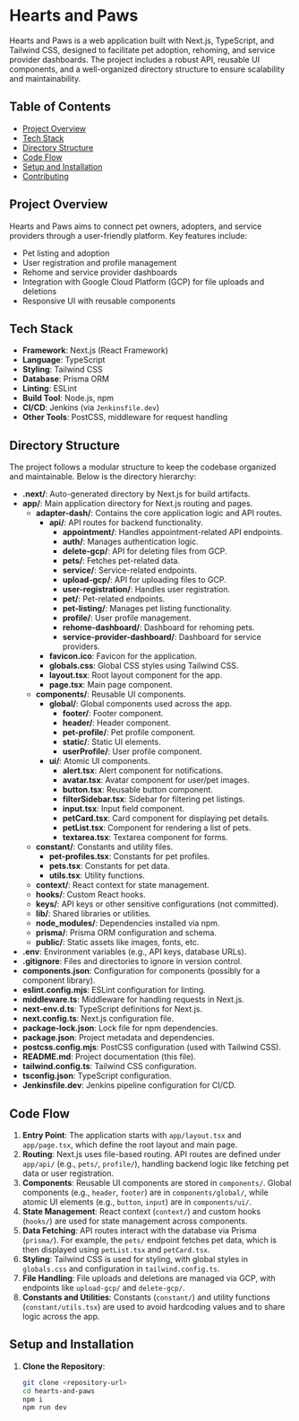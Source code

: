 # Hearts and Paws

Hearts and Paws is a web application built with Next.js, TypeScript, and Tailwind CSS, designed to facilitate pet adoption, rehoming, and service provider dashboards. The project includes a robust API, reusable UI components, and a well-organized directory structure to ensure scalability and maintainability.

## Table of Contents
- [Project Overview](#project-overview)
- [Tech Stack](#tech-stack)
- [Directory Structure](#directory-structure)
- [Code Flow](#code-flow)
- [Setup and Installation](#setup-and-installation)
- [Contributing](#contributing)

## Project Overview
Hearts and Paws aims to connect pet owners, adopters, and service providers through a user-friendly platform. Key features include:
- Pet listing and adoption
- User registration and profile management
- Rehome and service provider dashboards
- Integration with Google Cloud Platform (GCP) for file uploads and deletions
- Responsive UI with reusable components

## Tech Stack
- **Framework**: Next.js (React Framework)
- **Language**: TypeScript
- **Styling**: Tailwind CSS
- **Database**: Prisma ORM
- **Linting**: ESLint
- **Build Tool**: Node.js, npm
- **CI/CD**: Jenkins (via `Jenkinsfile.dev`)
- **Other Tools**: PostCSS, middleware for request handling

## Directory Structure
The project follows a modular structure to keep the codebase organized and maintainable. Below is the directory hierarchy:

- **.next/**: Auto-generated directory by Next.js for build artifacts.
- **app/**: Main application directory for Next.js routing and pages.
  - **adapter-dash/**: Contains the core application logic and API routes.
    - **api/**: API routes for backend functionality.
      - **appointment/**: Handles appointment-related API endpoints.
      - **auth/**: Manages authentication logic.
      - **delete-gcp/**: API for deleting files from GCP.
      - **pets/**: Fetches pet-related data.
      - **service/**: Service-related endpoints.
      - **upload-gcp/**: API for uploading files to GCP.
      - **user-registration/**: Handles user registration.
      - **pet/**: Pet-related endpoints.
      - **pet-listing/**: Manages pet listing functionality.
      - **profile/**: User profile management.
      - **rehome-dashboard/**: Dashboard for rehoming pets.
      - **service-provider-dashboard/**: Dashboard for service providers.
    - **favicon.ico**: Favicon for the application.
    - **globals.css**: Global CSS styles using Tailwind CSS.
    - **layout.tsx**: Root layout component for the app.
    - **page.tsx**: Main page component.
  - **components/**: Reusable UI components.
    - **global/**: Global components used across the app.
      - **footer/**: Footer component.
      - **header/**: Header component.
      - **pet-profile/**: Pet profile component.
      - **static/**: Static UI elements.
      - **userProfile/**: User profile component.
    - **ui/**: Atomic UI components.
      - **alert.tsx**: Alert component for notifications.
      - **avatar.tsx**: Avatar component for user/pet images.
      - **button.tsx**: Reusable button component.
      - **filterSidebar.tsx**: Sidebar for filtering pet listings.
      - **input.tsx**: Input field component.
      - **petCard.tsx**: Card component for displaying pet details.
      - **petList.tsx**: Component for rendering a list of pets.
      - **textarea.tsx**: Textarea component for forms.
  - **constant/**: Constants and utility files.
    - **pet-profiles.tsx**: Constants for pet profiles.
    - **pets.tsx**: Constants for pet data.
    - **utils.tsx**: Utility functions.
  - **context/**: React context for state management.
  - **hooks/**: Custom React hooks.
  - **keys/**: API keys or other sensitive configurations (not committed).
  - **lib/**: Shared libraries or utilities.
  - **node_modules/**: Dependencies installed via npm.
  - **prisma/**: Prisma ORM configuration and schema.
  - **public/**: Static assets like images, fonts, etc.
- **.env**: Environment variables (e.g., API keys, database URLs).
- **.gitignore**: Files and directories to ignore in version control.
- **components.json**: Configuration for components (possibly for a component library).
- **eslint.config.mjs**: ESLint configuration for linting.
- **middleware.ts**: Middleware for handling requests in Next.js.
- **next-env.d.ts**: TypeScript definitions for Next.js.
- **next.config.ts**: Next.js configuration file.
- **package-lock.json**: Lock file for npm dependencies.
- **package.json**: Project metadata and dependencies.
- **postcss.config.mjs**: PostCSS configuration (used with Tailwind CSS).
- **README.md**: Project documentation (this file).
- **tailwind.config.ts**: Tailwind CSS configuration.
- **tsconfig.json**: TypeScript configuration.
- **Jenkinsfile.dev**: Jenkins pipeline configuration for CI/CD.

## Code Flow
1. **Entry Point**: The application starts with `app/layout.tsx` and `app/page.tsx`, which define the root layout and main page.
2. **Routing**: Next.js uses file-based routing. API routes are defined under `app/api/` (e.g., `pets/`, `profile/`), handling backend logic like fetching pet data or user registration.
3. **Components**: Reusable UI components are stored in `components/`. Global components (e.g., `header`, `footer`) are in `components/global/`, while atomic UI elements (e.g., `button`, `input`) are in `components/ui/`.
4. **State Management**: React context (`context/`) and custom hooks (`hooks/`) are used for state management across components.
5. **Data Fetching**: API routes interact with the database via Prisma (`prisma/`). For example, the `pets/` endpoint fetches pet data, which is then displayed using `petList.tsx` and `petCard.tsx`.
6. **Styling**: Tailwind CSS is used for styling, with global styles in `globals.css` and configuration in `tailwind.config.ts`.
7. **File Handling**: File uploads and deletions are managed via GCP, with endpoints like `upload-gcp/` and `delete-gcp/`.
8. **Constants and Utilities**: Constants (`constant/`) and utility functions (`constant/utils.tsx`) are used to avoid hardcoding values and to share logic across the app.

## Setup and Installation
1. **Clone the Repository**:
   ```bash
   git clone <repository-url>
   cd hearts-and-paws
   npm i
   npm run dev
